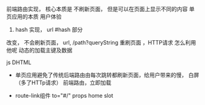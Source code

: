  前端路由实现， 核心本质是  不刷新页面， 但是可以在页面上显示不同的内容  单页应用的本质  用户体验 

 1. hash 实现， url #hash  部分

 改变， 不会刷新页面， url, /path?queryString 重刷页面 ，HTTP请求
 怎么利用 他呢  动态的加载主键及数据

 js DHTML 

 - 单页应用避免了传统后端路由由每次跳转都刷新页面，给用户带来的慢， 白屏（多了HTTp请求）
 前端路由，立即加载


 - route-link组件
 to="#/" props
 home slot 